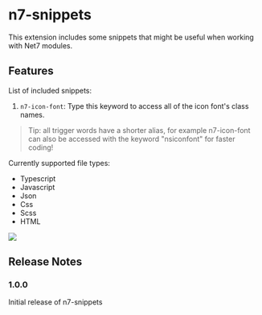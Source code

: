 # n7-snippets

This extension includes some snippets that might be useful when working with Net7 modules.

## Features

List of included snippets:
1. `n7-icon-font`: Type this keyword to access all of the icon font's class names.

> Tip: all trigger words have a shorter alias, for example n7-icon-font can also be accessed with the keyword "nsiconfont" for faster coding!

Currently supported file types:
+ Typescript
+ Javascript
+ Json
+ Css
+ Scss
+ HTML

![](https://i.imgur.com/tUEa4ph.gif)

## Release Notes

### 1.0.0

Initial release of n7-snippets
